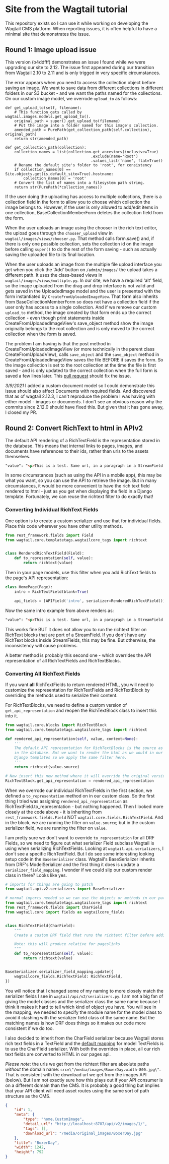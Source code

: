 # Site from the Wagtail tutorial

This repository exists so I can use it while working on developing the
Wagtail CMS platform. When reporting issues, it is often helpful to have a
minimal site that demonstrates the issue.

## Round 1: Image upload issue

This version (b4ddfff) demonstrates an issue I found while we were upgrading our
site to 2.12. The issue first appeared during our transition from Wagtail 2.10
to 2.11 and is only trigged in very specific circumstances.

The error appears when you need to access the collection object before saving an
image. We want to save data from different collections in different folders in
our S3 bucket - and we want the paths named for the collections. On our custom
image model, we overrode `upload_to` as follows:

    def get_upload_to(self, filename):
        # This function gets called by wagtail.images.models.get_upload_to().
        original_path = super().get_upload_to(filename)
        # Put the image into a folder named for this image's collection.
        amended_path = PurePath(get_collection_path(self.collection), original_path)
        return str(amended_path)

    def get_collection_path(collection):
        collection_names = list(collection.get_ancestors(inclusive=True)
                                          .exclude(name='Root')
                                          .values_list('name', flat=True))
        # Rename the default site's folder to 'root', for consistency
        if collection_names[0] == Site.objects.get(is_default_site=True).hostname:
            collection_names[0] = 'root'
        # Convert the list of names into a filesystem path string.
        return str(PurePath(*collection_names))

If the user doing the uploading has access to multiple collections, there is
a collection field in the form to allow you to choose which collection the
image belongs to. However, if the user is only allowed to add/edit items in one
collection, BaseCollectionMemberForm deletes the collection field from the form.

When the user uploads an image using the chooser in the rich text editor, the
upload goes through the `chooser_upload` view in
`wagtail/images/views/chooser.py`. That method calls form.save() and, if there
is only one possible collection, sets the collection id on the image before
calling `super()` to do the rest of the form saving - such as actually saving
the uploaded file to its final location.

When the user uploads an image from the multiple file upload interface you get
when you click the 'Add' button on `/admin/images/` the upload takes a different
path. It uses the class-based views in `wagtail/images/views/multiple.py`. In
our site, we have a required 'alt' field, so the image uploaded from the drag
and drop interface is not valid and gets saved in the UploadedImage model and
the user is presented with the form instantiated by
`CreateFromUploadedImageView`. That form also inherits from
BaseCollectionMemberForm so does not have a collection field if the user only
has access to a single collection. And if we remove our custom `upload_to`
method, the image created by that form ends up the correct collection - even
though print statements inside CreateFromUploadedImageView's save_object method
show the image originally belongs to the root collection and is only moved to
the correct collection when the form is saved.

The problem I am having is that the post method in CreateFromUploadedImageView
(or more technically in the parent class CreateFromUploadView), calls
`save_object` and the `save_object` method in CreateFromUploadedImageView saves
the file BEFORE it saves the form. So the image collection is set to the root
collection at the time the file is first saved - and is only updated to the
correct collection when the full form is saved a few lines later. This [pull
request](https://github.com/wagtail/wagtail/pull/6717) should fix the issue.

*3/9/2021* I added a custom document model so I could demonstrate this issue
should also affect Documents with required fields. And discovered that as of
wagtail 2.12.3,  I can't reproduce the problem I was having with either model -
images or documents. I don't see an obvious reason why the commits since 2.12.0
should have fixed this. But given that it has gone away, I closed my PR.


## Round 2: Convert RichText to html in APIv2

The default API rendering of a RichTextField is the representation stored in the
database. This means that internal links to pages, images, and documents have
references to their ids, rather than urls to the assets themselves.

```html
"value": "<p>This is a test. Same url, in a paragraph in a StreamField. If we only customize per field, <a id=\"5\" linktype=\"page\">this</a> will still have linktype in the API output.</p><p>Image inside a RichText field in side a StreamField:</p><embed alt=\"Half a dozen men holding a shiney blump-like balloon by lines\" embedtype=\"image\" format=\"left\" id=\"2\"/>"
```

In some circumstances (such as using the API in a mobile app), this may be what
you want, so you can use the API to retrieve the image. But in many
circumstances, it would be more convenient to have the rich text field rendered
to html - just as you get when displaying the field in a Django template.
Fortunately, we can reuse the richtext filter to do exactly that!

### Converting Individual RichText Fields

One option is to create a custom serializer and use that for individual fields.
Place this code wherever you have other utility methods.

```python
from rest_framework.fields import Field
from wagtail.core.templatetags.wagtailcore_tags import richtext


class RenderedRichTextField(Field):
    def to_representation(self, value):
        return richtext(value)
```

Then in your page models, use this filter when you add RichText fields to the
page's API representation:

```python
class HomePage(Page):
    intro = RichTextField(blank=True)

    api_fields = [APIField('intro', serializer=RenderedRichTextField())]
```
Now the same intro example from above renders as:

```html
"value": "<p>This is a test. Same url, in a paragraph in a StreamField. If we only customize per field, <a href=\"http://localhost/foo\">this</a> will still have linktype in the API output.</p><p>Image inside a RichText field in side a StreamField:</p><img alt=\"Half a dozen men holding a shiney blump-like balloon by lines\" class=\"richtext-image left\" height=\"369\" src=\"/media/images/balloon-tracking-1961.width-500.png\" width=\"498\"/>"
```

This works fine BUT it does not allow you to run the richtext filter on RichText
blocks that are port of a StreamField. If you don't have any RichText blocks
inside StreamFields, this may be fine. But otherwise, the inconsistency will
cause problems.

A better method is probably this second one - which overrides the API
representation of all RichTextFields and RichTextBlocks.

### Converting All RichText Fields

If you want **all** RichTextFields to return rendered HTML, you will need to
customize the representation for RichTextFields and RichTextBlock by overriding
the methods used to serialize their content.

For RichTextBlocks, we need to define a custom version of
`get_api_representation` and reopen the RichTextBlock class to insert this into
it. 

```python
from wagtail.core.blocks import RichTextBlock
from wagtail.core.templatetags.wagtailcore_tags import richtext

def rendered_api_representation(self, value, context=None):
    '''
    The default API representation for RichTextBlocks is the source as stored
    in the database. But we want to render the html as we would in our 
    Django templates so we apply the same filter here.
    '''
    return richtext(value.source)

# Now insert this new method where it will override the original versions
RichTextBlock.get_api_representation = rendered_api_representation
```

When we overrode our individual RichTextFields in the first section, we defined
a `to_representation` method on in our custom class. So the first thing I tried
was assigning `rendered_api_representation` as RichTextField.to_representation -
but nothing happened. Then I looked more closely at the code above - it is
inheriting from `rest_framework.fields.Field` NOT
`wagtail.core.fields.RichTextField`. And in the block, we are running the filter
on `value.source`; but in the custom serializer field, we are running the filter
on `value`. 

I am pretty sure we don't want to override `to_representation` for all DRF
Fields, so we need to figure out what serializer Field subclass Wagtail is using
when serializing RichTextFields. Looking at `wagtail.api.serializers`, I don't
see a specific RichTextField. But I do see some interesting looking setup code
in the `BaseSerializer` class. Wagtail's BaseSerializer inherits from DRF's
ModelSerializer and the first thing it does is update a
`serializer_field_mapping`. I wonder if we could slip our custom render class in
there? Looks like yes.

```python
# imports for things are going to patch
from wagtail.api.v2.serializers import BaseSerializer

# normal imports needed so we can use the objects or methods in our patches
from wagtail.core.templatetags.wagtailcore_tags import richtext
from rest_framework.fields import CharField
from wagtail.core import fields as wagtailcore_fields


class RichTextField(CharField):
    """
    Create a custom DRF field that runs the richtext filter before adding data in the API output.

    Note: this will produce relative for pageslinks
    """
    def to_representation(self, value):
        return richtext(value)


BaseSerializer.serializer_field_mapping.update({
    wagtailcore_fields.RichTextField: RichTextField,
})
```

You will notice that I changed some of my naming to more closely match the
serializer fields I see in `wagtail/api/v2/serializers.py`. I am not a big fan
of giving the model classes and the serializer class the same name because I
think it makes it hard to tell which kind of object you have. You will see in
the mapping, we needed to specify the module name for the model class to avoid
it clashing with the serializer field class of the same name. But the matching
names is how DRF does things so it makes our code more consistent if we do too.

I also decided to inherit from the CharField serializer because Wagtail stores
rich text fields in a TextField and the [default
mapping](https://github.com/encode/django-rest-framework/blob/d635bc9c71b6cf84d137a68610ae2e628f8b62b3/rest_framework/serializers.py#L876)
for model TextFields is to use the CharField serializer. With both the overrides
in place, all our rich text fields are converted to HTML in our pages api.

*Please note*: the urls we get from the richtext filter are absolute paths
*without* the domain name: `src=\"/media/images/BoxerDay.width-800.jpg\"`. That
is consistent with the download url we get from the images API (below). But I am
not exactly sure how this plays out if your API consumer is on a different
domain than the CMS. It is probably a good thing but implies that your API
client will need asset routes using the same sort of path structure as the CMS.

```json
{
    "id": 1,
    "meta": {
        "type": "home.CustomImage",
        "detail_url": "http://localhost:8787/api/v2/images/1/",
        "tags": [],
        "download_url": "/media/original_images/BoxerDay.jpg"
    },
    "title": "BoxerDay",
    "width": 1242,
    "height": 792
}
```
